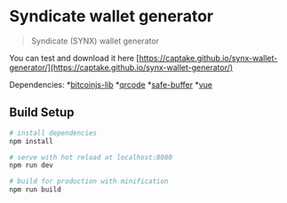 # Syndicate wallet generator

> Syndicate (SYNX) wallet generator

You can test and download it here [https://captake.github.io/synx-wallet-generator/](https://captake.github.io/synx-wallet-generator/)

Dependencies:
    *[bitcoinjs-lib](https://github.com/bitcoinjs/bitcoinjs-lib)
    *[qrcode](https://github.com/soldair/node-qrcode)
    *[safe-buffer](https://github.com/feross/safe-buffer)
    *[vue](http://vuejs.org)


## Build Setup

``` bash
# install dependencies
npm install

# serve with hot reload at localhost:8080
npm run dev

# build for production with minification
npm run build
